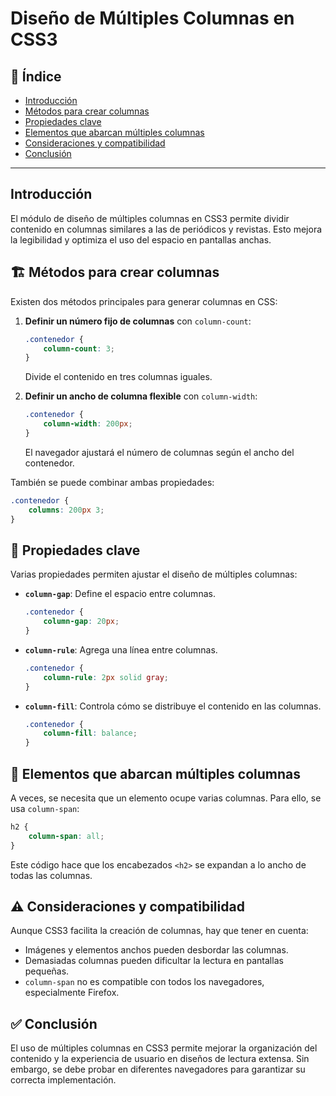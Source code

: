 # Diseño de Múltiples Columnas en CSS3

## 📖 Índice
- [Introducción](#introducción)
- [Métodos para crear columnas](#métodos-para-crear-columnas)
- [Propiedades clave](#propiedades-clave)
- [Elementos que abarcan múltiples columnas](#elementos-que-abarcan-múltiples-columnas)
- [Consideraciones y compatibilidad](#consideraciones-y-compatibilidad)
- [Conclusión](#conclusión)

---

## Introducción
El módulo de diseño de múltiples columnas en CSS3 permite dividir contenido en columnas similares a las de periódicos y revistas. Esto mejora la legibilidad y optimiza el uso del espacio en pantallas anchas.

## 🏗 Métodos para crear columnas
Existen dos métodos principales para generar columnas en CSS:

1. **Definir un número fijo de columnas** con `column-count`:
   ```css
   .contenedor {
       column-count: 3;
   }
   ```
   Divide el contenido en tres columnas iguales.

2. **Definir un ancho de columna flexible** con `column-width`:
   ```css
   .contenedor {
       column-width: 200px;
   }
   ```
   El navegador ajustará el número de columnas según el ancho del contenedor.

También se puede combinar ambas propiedades:
   ```css
   .contenedor {
       columns: 200px 3;
   }
   ```

## 🎨 Propiedades clave
Varias propiedades permiten ajustar el diseño de múltiples columnas:

- **`column-gap`**: Define el espacio entre columnas.
  ```css
  .contenedor {
      column-gap: 20px;
  }
  ```
- **`column-rule`**: Agrega una línea entre columnas.
  ```css
  .contenedor {
      column-rule: 2px solid gray;
  }
  ```
- **`column-fill`**: Controla cómo se distribuye el contenido en las columnas.
  ```css
  .contenedor {
      column-fill: balance;
  }
  ```

## 📏 Elementos que abarcan múltiples columnas
A veces, se necesita que un elemento ocupe varias columnas. Para ello, se usa `column-span`:

```css
h2 {
    column-span: all;
}
```

Este código hace que los encabezados `<h2>` se expandan a lo ancho de todas las columnas.

## ⚠️ Consideraciones y compatibilidad
Aunque CSS3 facilita la creación de columnas, hay que tener en cuenta:

- Imágenes y elementos anchos pueden desbordar las columnas.
- Demasiadas columnas pueden dificultar la lectura en pantallas pequeñas.
- `column-span` no es compatible con todos los navegadores, especialmente Firefox.

## ✅ Conclusión
El uso de múltiples columnas en CSS3 permite mejorar la organización del contenido y la experiencia de usuario en diseños de lectura extensa. Sin embargo, se debe probar en diferentes navegadores para garantizar su correcta implementación.
